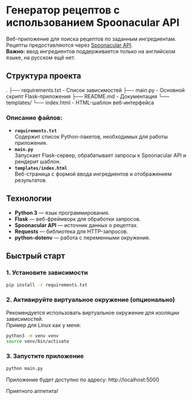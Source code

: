 # Генератор рецептов с использованием Spoonacular API

Веб-приложение для поиска рецептов по заданным ингредиентам. Рецепты предоставляются через [Spoonacular API](https://spoonacular.com/food-api).  
**Важно:** ввод ингредиентов поддерживается только на английском языке, на русском ещё нет.


## Структура проекта
.
├── requirements.txt - Список зависимостей
├── main.py - Основной скрипт Flask-приложения
├── README.md - Документация
└── templates/
 └── index.html - HTML-шаблон веб-интерфейса

### Описание файлов:
- **`requirements.txt`**  
  Содержит список Python-пакетов, необходимых для работы приложения.
- **`main.py`**  
  Запускает Flask-сервер, обрабатывает запросы к Spoonacular API и рендерит шаблон.
- **`templates/index.html`**  
  Веб-страница с формой ввода ингредиентов и отображением результатов.

## Технологии

- **Python 3** — язык программирования.
- **Flask** — веб-фреймворк для обработки запросов.
- **Spoonacular API** — источник данных о рецептах.
- **Requests** — библиотека для HTTP-запросов.
- **python-dotenv** — работа с переменными окружения.

## Быстрый старт

### 1. Установите зависимости

```bash
pip install -r requirements.txt
```

### 2. Активируйте виртуальное окружение (опционально)

Рекомендуется использовать виртуальное окружение для изоляции зависимостей.  
Пример для Linux как у меня:
```bash
python3 -m venv venv
source venv/bin/activate
```

### 3. Запустите приложение

```bash
python main.py
```

Приложение будет доступно по адресу: http://localhost:5000

Приятного аппетита!



